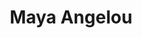 ---
pid: rs35
title: Maya Angelou
location_transcription: Fitler Square
coordinates: "[-75.1897217, 39.9482231]"
zipcode: '19103'
gen_neighborhood: Center City
neighborhood: Rittenhouse Square,Avenue of The Arts,Logan Square,Fitler Square
outside_phl: 
age: '9'
age_range: 6-13
instagram: 
image_file_name: rs_35.jpg
proposal_transcription: 
topic: African Americans,Family,Women
topic_summary: 0, 0, 0, 0
type: Other No Form
keywords_other: 
credit: Hutson
image_labels: Circles
twitter: 
facebook: 
permalink: "/monuments/rs35/"
layout: item-page
---